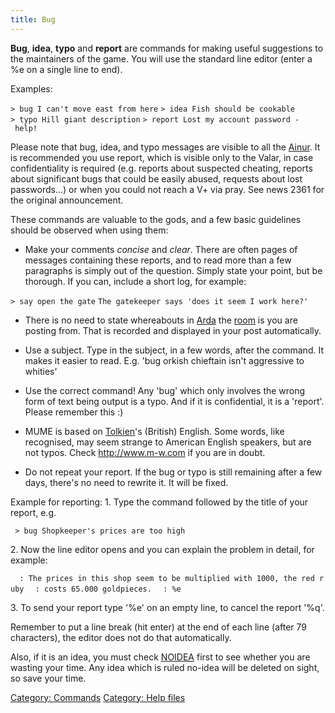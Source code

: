 ```yaml
---
title: Bug
---
```


**Bug**, **idea**, **typo** and **report** are commands for making
useful suggestions to the maintainers of the game. You will use the
standard line editor (enter a %e on a single line to end).

Examples:

`> bug I can't move east from here`
`> idea Fish should be cookable`
`> typo Hill giant description`
`> report Lost my account password - help!`

Please note that bug, idea, and typo messages are visible to all the
[Ainur](Ainur "wikilink"). It is recommended you use report, which is
visible only to the Valar, in case confidentiality is required (e.g.
reports about suspected cheating, reports about significant bugs that
could be easily abused, requests about lost passwords...) or when you
could not reach a V+ via pray. See news 2361 for the original
announcement.

These commands are valuable to the gods, and a few basic guidelines
should be observed when using them:

- Make your comments *concise* and *clear*. There are often pages of
  messages containing these reports, and to read more than a few
  paragraphs is simply out of the question. Simply state your point, but
  be thorough. If you can, include a short log, for example:

`> say open the gate`
`The gatekeeper says 'does it seem I work here?'`

- There is no need to state whereabouts in [Arda](Arda "wikilink") the
  [room](room "wikilink") is you are posting from. That is recorded and
  displayed in your post automatically.

<!-- -->

- Use a subject. Type in the subject, in a few words, after the command.
  It makes it easier to read. E.g. 'bug orkish chieftain isn't
  aggressive to whities'

<!-- -->

- Use the correct command! Any 'bug' which only involves the wrong form
  of text being output is a typo. And if it is confidential, it is a
  'report'. Please remember this :)

<!-- -->

- MUME is based on [Tolkien](Tolkien "wikilink")'s (British) English.
  Some words, like recognised, may seem strange to American English
  speakers, but are not typos. Check <http://www.m-w.com> if you are in
  doubt.

<!-- -->

- Do not repeat your report. If the bug or typo is still remaining after
  a few days, there's no need to rewrite it. It will be fixed.

Example for reporting: 1. Type the command followed by the title of your
report, e.g.

` > bug Shopkeeper's prices are too high`

2\. Now the line editor opens and you can explain the problem in detail,
for example:

`  : The prices in this shop seem to be multiplied with 1000, the red ruby`
`  : costs 65.000 goldpieces.`
`  : %e`

3\. To send your report type '%e' on an empty line, to cancel the report
'%q'.

Remember to put a line break (hit enter) at the end of each line (after
79 characters), the editor does not do that automatically.

Also, if it is an idea, you must check [NOIDEA](NOIDEA "wikilink") first
to see whether you are wasting your time. Any idea which is ruled
no-idea will be deleted on sight, so save your time.

[Category: Commands](Category:_Commands "wikilink") [Category: Help
files](Category:_Help_files "wikilink")